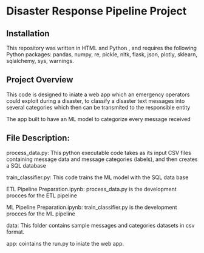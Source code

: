 # Disaster Response Pipeline Project

## Installation

This repository was written in HTML and Python , and requires the following Python packages: pandas, numpy, re, pickle, nltk, flask, json, plotly, sklearn, sqlalchemy, sys, warnings.

## Project Overview

This code is designed to iniate a web app which an emergency operators could exploit during a disaster, to classify a disaster text messages into several categories which then can be transmited to the responsible entity

The app built to have an ML model to categorize every message received

## File Description:
process_data.py: This python executable code takes as its input CSV files containing message data and message categories (labels), and then creates a SQL database

train_classifier.py: This code trains the ML model with the SQL data base

ETL Pipeline Preparation.ipynb: process_data.py is the development procces for the ETL pipeline

ML Pipeline Preparation.ipynb: train_classifier.py is the development procces for the ML pipeline

data: This folder contains sample messages and categories datasets in csv format.

app: cointains the run.py to iniate the web app.


